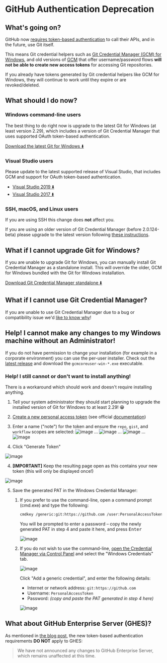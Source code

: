 # GitHub Authentication Deprecation

## What's going on?

GitHub now [requires token-based authentication](https://github.blog/2020-07-30-token-authentication-requirements-for-api-and-git-operations/) to
call their APIs, and in the future, use Git itself.

This means Git credential helpers such as [Git Credential Manager (GCM) for
Windows](https://github.com/microsoft/Git-Credential-Manager-for-Windows), and
old versions of [GCM](https://aka.ms/gcmcore) that offer username/password
flows **will not be able to create new access tokens** for accessing Git
repositories.

If you already have tokens generated by Git credential helpers like GCM for
Windows, they will continue to work until they expire or are revoked/deleted.

## What should I do now?

### Windows command-line users

The best thing to do right now is upgrade to the latest Git for Windows (at
least version 2.29), which includes a version of Git Credential Manager that
uses supported OAuth token-based authentication.

[Download the latest Git for Windows ⬇️](https://git-scm.com/download/win)

### Visual Studio users

Please update to the latest supported release of Visual Studio, that includes
GCM and support for OAuth token-based authentication.

- [Visual Studio 2019 ⬇️](https://docs.microsoft.com/en-us/visualstudio/install/update-visual-studio?view=vs-2019)
- [Visual Studio 2017 ⬇️](https://docs.microsoft.com/en-us/visualstudio/install/update-visual-studio?view=vs-2017)

### SSH, macOS, and Linux users

If you are using SSH this change does **not** affect you.

If you are using an older version of Git Credential Manager (before
2.0.124-beta) please upgrade to the latest version following [these
instructions](https://github.com/GitCredentialManager/git-credential-manager#download-and-install).

## What if I cannot upgrade Git for Windows?

If you are unable to upgrade Git for Windows, you can manually install Git
Credential Manager as a standalone install. This will override the older,
GCM for Windows bundled with the Git for Windows installation.

[Download Git Credential Manager standalone ⬇️](https://aka.ms/gcmcore-latest)

## What if I cannot use Git Credential Manager?

If you are unable to use Git Credential Manager due to a bug or
compatibility issue we'd [like to know why](https://github.com/GitCredentialManager/git-credential-manager/issues/new/choose)!

## Help! I cannot make any changes to my Windows machine without an Administrator!

If you do not have permission to change your installation (for example in a
corporate environment) you can use the per-user installer. Check out the [latest
release](https://aka.ms/gcmcore-latest) and download the `gcmcoreuser-win-*.exe`
executable.

### Help! I still cannot or don't want to install anything!

There is a workaround which should work and doesn't require installing anything.

1. Tell your system administrator they should start planning to upgrade the
   installed version of Git for Windows to at least 2.29! 😁

2. [Create a new personal access token](https://github.com/settings/tokens/new?scopes=repo,gist,workflow) (see official [documentation](https://docs.github.com/en/free-pro-team@latest/github/authenticating-to-github/creating-a-personal-access-token))

3. Enter a name ("note") for the token and ensure the `repo`, `gist`, and
   `workflow` scopes are selected:
![image](https://user-images.githubusercontent.com/5658207/95448332-1beb2000-095b-11eb-9a48-9c05b1926a6b.png)
...
![image](https://user-images.githubusercontent.com/5658207/95447304-6f5c6e80-0959-11eb-924b-50b86c2b3d77.png)
...
![image](https://user-images.githubusercontent.com/5658207/95447450-a3d02a80-0959-11eb-82a8-2d2834d5aa16.png)
...
![image](https://user-images.githubusercontent.com/5658207/95447343-7b483080-0959-11eb-8e00-151d53893f3f.png)

3. Click "Generate Token"

![image](https://user-images.githubusercontent.com/5658207/95448393-31f8e080-095b-11eb-9568-cfd1c567a65c.png)

4. **[IMPORTANT]** Keep the resulting page open as this contains your new token
   (this will only be displayed once!)

![image](https://user-images.githubusercontent.com/5658207/95448288-ff4ee800-095a-11eb-9709-8e37bde8b716.png)

5. Save the generated PAT in the Windows Credential Manager:

   1. If you prefer to use the command-line, open a command prompt (cmd.exe) and
      type the following:

      ```bash
      cmdkey /generic:git:https://github.com /user:PersonalAccessToken /pass
      ```

      You will be prompted to enter a password – copy the newly generated PAT in
      step 4 and paste it here, and press <kbd>Enter</kbd>

      ![image](https://user-images.githubusercontent.com/5658207/95448479-4fc64580-095b-11eb-9970-0b6faf7f4ae7.png)

   1. If you do not wish to use the command-line, [open the Credential Manager
      via Control Panel](https://support.microsoft.com/en-us/windows/accessing-credential-manager-1b5c916a-6a16-889f-8581-fc16e8165ac0)
      and select the "Windows Credentials" tab.

      ![image](https://user-images.githubusercontent.com/5658207/96468389-f6e09200-1223-11eb-9993-ae7b4096b769.png)

      Click "Add a generic credential", and enter the following details:

      - Internet or network address: `git:https://github.com`
      - Username: `PersonalAccessToken`
      - Password: _(copy and paste the PAT generated in step 4 here)_

      ![image](https://user-images.githubusercontent.com/5658207/96468318-ddd7e100-1223-11eb-8cd4-aa118493c538.png)

## What about GitHub Enterprise Server (GHES)?

As mentioned in [the blog post](https://github.blog/2020-07-30-token-authentication-requirements-for-api-and-git-operations/),
the new token-based authentication requirements **DO NOT** apply to GHES:

> We have not announced any changes to GitHub Enterprise Server, which remains
> unaffected at this time.
